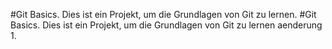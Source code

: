 #Git Basics. Dies ist ein Projekt, um die Grundlagen von Git zu lernen.
#Git Basics. Dies ist ein Projekt, um die Grundlagen von Git zu lernen aenderung 1.
